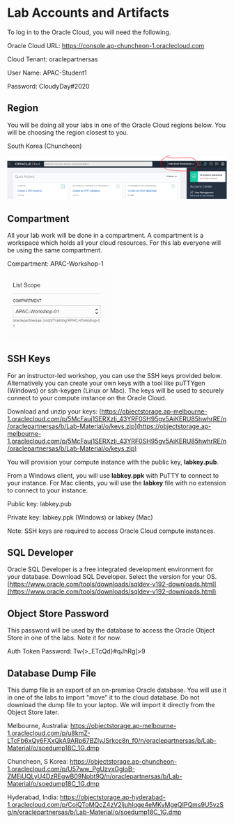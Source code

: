 # **Lab Accounts** and Artifacts

To log in to the Oracle Cloud, you will need the following.

Oracle Cloud URL:  https://console.ap-chuncheon-1.oraclecloud.com

Cloud Tenant:  oraclepartnersas

User Name:  APAC-Student1

Password:  CloudyDay#2020



## Region

You will be doing all your labs in one of the Oracle Cloud regions below.  You will be choosing the region closest to you.

South Korea (Chuncheon)

<img src="./images/region.PNG" style="zoom: 50%;" />



## Compartment

All your lab work will be done in a compartment.  A compartment is a workspace which holds all your cloud resources.   For this lab everyone will be using the same compartment.  

Compartment:  APAC-Workshop-1

<img src="./images/compartment.PNG" style="zoom: 67%;" />

## SSH Keys

For an instructor-led workshop, you can use the SSH keys provided below.   Alternatively you can create your own keys with a tool like puTTYgen (Windows) or ssh-keygen (Linux or Mac).  The keys will be used to securely connect to your compute instance on the Oracle Cloud.   

Download and unzip your keys:  [https://objectstorage.ap-melbourne-1.oraclecloud.com/p/5McFauj1SERXzIj_43YRF0SH95gv5AiKERU85hwhrRE/n/oraclepartnersas/b/Lab-Material/o/keys.zip](https://objectstorage.ap-melbourne-1.oraclecloud.com/p/5McFauj1SERXzIj_43YRF0SH95gv5AiKERU85hwhrRE/n/oraclepartnersas/b/Lab-Material/o/keys.zip)

You will provision your compute instance with the public key, **labkey.pub**.  

From a Windows client, you will use **labkey.ppk** with PuTTY to connect to your instance.  For Mac clients, you will use the **labkey** file with no extension to connect to your instance. 

Public key:  labkey.pub

Private key: labkey.ppk (Windows) or labkey (Mac)

Note: SSH keys are required to access Oracle Cloud compute instances.  



## SQL Developer

Oracle SQL Developer is a free integrated development environment for your database.  Download SQL Developer.  Select the version for your OS.  [https://www.oracle.com/tools/downloads/sqldev-v192-downloads.html](https://www.oracle.com/tools/downloads/sqldev-v192-downloads.html)



## Object Store Password

This password will be used by the database to access the Oracle Object Store in one of the labs.  Note it for now.

Auth Token Password:  Tw{>_ETcQd}#qJhRg[>9



## Database Dump File

This dump file is an export of an on-premise Oracle database.  You will use it in one of the labs to import "move" it to the cloud database.  Do not download the dump file to your laptop.  We will import it directly from the Object Store later.

Melbourne, Australia: https://objectstorage.ap-melbourne-1.oraclecloud.com/p/u8kmZ-LTcFb6xQy6FXxQkA9ARp67BZlyJSrkcc8n_f0/n/oraclepartnersas/b/Lab-Material/o/soedump18C_1G.dmp

Chuncheon, S Korea: https://objectstorage.ap-chuncheon-1.oraclecloud.com/p/U57ww_PgUzvxGgIoB-ZMEjUQLyU4DzREgwB09Npbt9Q/n/oraclepartnersas/b/Lab-Material/o/soedump18C_1G.dmp

Hyderabad, India: https://objectstorage.ap-hyderabad-1.oraclecloud.com/p/CoiQToMQcZ4zV2ljuhIqge4eMKvMgeQIPQms9U5vzSg/n/oraclepartnersas/b/Lab-Material/o/soedump18C_1G.dmp

